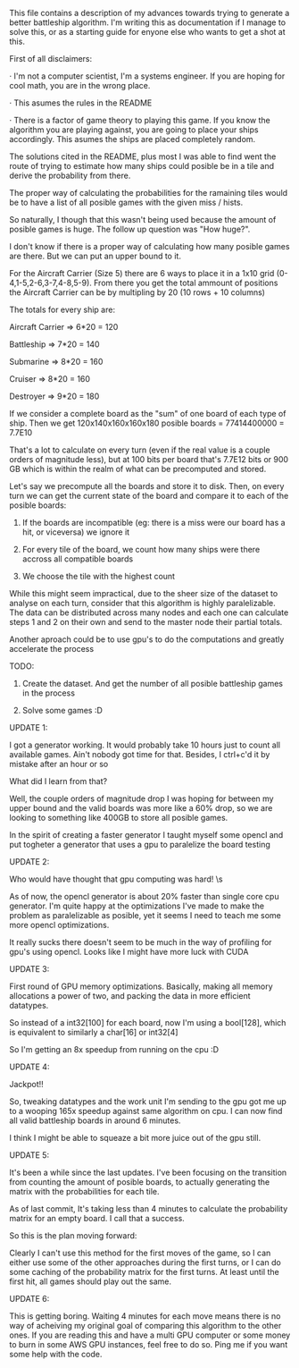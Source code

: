 This file contains a description of my advances towards trying to generate a better battleship algorithm. I'm writing this as documentation if I manage to solve this, or as a starting guide for enyone else who wants to get a shot at this.


First of all disclaimers:

· I'm not a computer scientist, I'm a systems engineer. If you are hoping for cool math, you are in the wrong place. 

· This asumes the rules in the README

· There is a factor of game theory to playing this game. If you know the algorithm you are playing against, you are going to place your ships accordingly. This asumes the ships are placed completely random.

The solutions cited in the README, plus most I was able to find went the route of trying to estimate how many ships could posible be in a tile and derive the probability from there.

The proper way of calculating the probabilities for the ramaining tiles would be to have a list of all posible games with the given miss / hists. 

So naturally, I though that this wasn't being used because the amount of posible games is huge. 
The follow up question was "How huge?".

I don't know if there is a proper way of calculating how many posible games are there. But we can put an upper bound to it.

For the Aircraft Carrier (Size 5) there are 6 ways to place it in a 1x10 grid (0-4,1-5,2-6,3-7,4-8,5-9).
From there you get the total ammount of positions the Aircraft Carrier can be by multipling by 20 (10 rows + 10 columns)

The totals for every ship are:

Aircraft Carrier => 6*20 = 120

Battleship => 7*20 = 140

Submarine => 8*20 = 160

Cruiser	=> 8*20 = 160

Destroyer => 9*20 = 180


If we consider a complete board as the "sum" of one board of each type of ship. Then we get 120x140x160x160x180 posible boards = 77414400000 = 7.7E10

That's a lot to calculate on every turn (even if the real value is a couple orders of magnitude less), but at 100 bits per board that's 7.7E12 bits or 900 GB which is within the realm of what can be precomputed and stored.


Let's say we precompute all the boards and store it to disk. Then, on every turn we can get the current state of the board and compare it to each of the posible boards:

1) If the boards are incompatible (eg: there is a miss were our board has a hit, or viceversa) we ignore it

2) For every tile of the board, we count how many ships were there accross all compatible boards

3) We choose the tile with the highest count


While this might seem impractical, due to the sheer size of the dataset to analyse on each turn, consider that this algorithm is highly paralelizable. The data can be distributed across many nodes and each one can calculate steps 1 and 2 on their own and send to the master node their partial totals. 

Another aproach could be to use gpu's to do the computations and greatly accelerate the process


TODO: 

1) Create the dataset. And get the number of all posible battleship games in the process

2) Solve some games :D

UPDATE 1:

I got a generator working. It would probably take 10 hours just to count all available games. Ain't nobody got time for that. Besides, I ctrl+c'd it by mistake after an hour or so

What did I learn from that?

Well, the couple orders of magnitude drop I was hoping for between my upper bound and the valid boards was more like a 60% drop, so we are looking to something like 400GB to store all posible games.

In the spirit of creating a faster generator I taught myself some opencl and put togheter a generator that uses a gpu to paralelize the board testing

UPDATE 2:

Who would have thought that gpu computing was hard! \s

As of now, the opencl generator is about 20% faster than single core cpu generator. I'm quite happy at the optimizations I've made to make the problem as paralelizable as posible, yet it seems I need to teach me some more opencl optimizations.

It really sucks there doesn't seem to be much in the way of profiling for gpu's using opencl. Looks like I might have more luck with CUDA

UPDATE 3:

First round of GPU memory optimizations. Basically, making all memory allocations a power of two, and packing the data in more efficient datatypes.

So instead of a int32[100] for each board, now I'm using a bool[128], which is equivalent to similarly a char[16] or int32[4]

So I'm getting an 8x speedup from running on the cpu :D

UPDATE 4: 

Jackpot!!

So, tweaking datatypes and the work unit I'm sending to the gpu got me up to a wooping 165x speedup against same algorithm on cpu. I can now find all valid battleship boards in around 6 minutes.

I think I might be able to squeaze a bit more juice out of the gpu still.

UPDATE 5:

It's been a while since the last updates. I've been focusing on the transition from counting the amount of posible boards, to actually generating the matrix with the probabilities for each tile. 

As of last commit, It's taking less than 4 minutes to calculate the probability matrix for an empty board. I call that a success.

So this is the plan moving forward:

Clearly I can't use this method for the first moves of the game, so I can either use some of the other approaches during the first turns, or I can do some caching of the probability matrix for the first turns. At least until the first hit, all games should play out the same. 

UPDATE 6:

This is getting boring. Waiting 4 minutes for each move means there is no way of acheiving my original goal of comparing this algorithm to the other ones. 
If you are reading this and have a multi GPU computer or some money to burn in some AWS GPU instances, feel free to do so. Ping me if you want some help with the code.